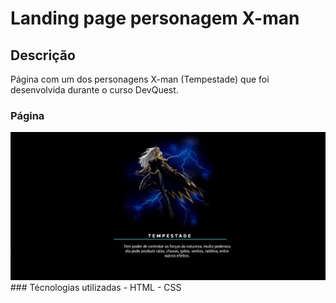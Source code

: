 # Landing page personagem X-man
## Descrição 
Página com um dos personagens X-man (Tempestade) que foi desenvolvida durante o curso DevQuest.
### Página
<img src="./Animação.gif" alt="imagem da página desenvolvida">
### Técnologias utilizadas
- HTML
- CSS
